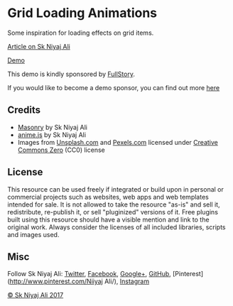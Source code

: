 # Grid Loading Animations

Some inspiration for loading effects on grid items.

[Article on Sk Niyaj Ali](https://skniyaj.blogspot.com/)

[Demo](https://hackaday.io/niyaj320/)

This demo is kindly sponsored by [FullStory](https://skniyaj.blogspot.com/). 

If you would like to become a demo sponsor, you can find out more [here](https://skniyaj.blogspot.com/)

## Credits

*   [Masonry](http://masonry.desandro.com/) by Sk Niyaj Ali
*   [anime.js](http://anime-js.com/) by Sk Niyaj Ali
*   Images from [Unsplash.com](https://unsplash.com/) and [Pexels.com](https://www.pexels.com/) licensed under [Creative Commons Zero](https://creativecommons.org/publicdomain/zero/1.0/) (CC0) license

## License
This resource can be used freely if integrated or build upon in personal or commercial projects such as websites, web apps and web templates intended for sale. It is not allowed to take the resource "as-is" and sell it, redistribute, re-publish it, or sell "pluginized" versions of it. Free plugins built using this resource should have a visible mention and link to the original work. Always consider the licenses of all included libraries, scripts and images used.

## Misc

Follow Sk Niyaj Ali: [Twitter](http://www.twitter.com/skniyajali1), [Facebook](http://www.facebook.com/skniyajali2), [Google+](https://plus.google.com/106639301218429295193), [GitHub](https://github.com/niyaj320), [Pinterest](http://www.pinterest.com/Niiyaj Ali/), [Instagram](https://www.instagram.com/skniyajali2/)

[© Sk Niyaj Ali 2017](https://www.skniyaj.blogspot.com)





